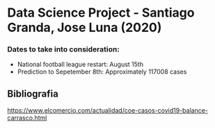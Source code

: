 # Data Science Project -  Santiago Granda, Jose Luna (2020)

### Dates to take into consideration:

- National football league restart: August 15th
- Prediction to Sepetember 8th: Approximately 117008 cases

## Bibliografia
https://www.elcomercio.com/actualidad/coe-casos-covid19-balance-carrasco.html